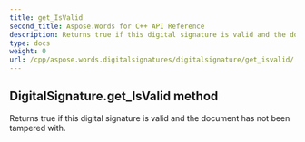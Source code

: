 ```yaml
---
title: get_IsValid
second_title: Aspose.Words for C++ API Reference
description: Returns true if this digital signature is valid and the document has not been tampered with. 
type: docs
weight: 0
url: /cpp/aspose.words.digitalsignatures/digitalsignature/get_isvalid/
---
```

## DigitalSignature.get_IsValid method


Returns true if this digital signature is valid and the document has not been tampered with. 

